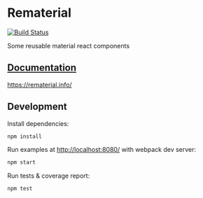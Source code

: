# Rematerial

[![Build Status](https://travis-ci.org/vs-zhang/Rematerial.svg?branch=master)](https://travis-ci.org/vs-zhang/Rematerial)

Some reusable material react components

## [Documentation](https://rematerial.info/)

https://rematerial.info/

## Development

Install dependencies:

```sh
npm install
```

Run examples at [http://localhost:8080/](http://localhost:8080/) with webpack dev server:

```sh
npm start
```

Run tests & coverage report:

```sh
npm test
```
